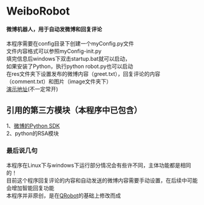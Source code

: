 # WeiboRobot
#### 微博机器人，用于自动发微博和回复评论
本程序需要在config目录下创建一个myConfig.py文件<br/>
文件内容格式可以参照myConfig-init.py<br/>
填完信息后windows下双击startup.bat就可以启动，<br/>
如果安装了Python，执行python robot.py也可以启动<br/>
在res文件夹下设置发布的微博内容（greet.txt），回复评论的内容（comment.txt）和图片（image文件夹下）<br/>
[演示地址](http://weibo.com/godfather1103)(不一定常开)

## 引用的第三方模块（本程序中已包含）
1、[微博的Python SDK](http://github.liaoxuefeng.com/sinaweibopy/)<br/>
2、python的RSA模块


### 最后说几句
本程序在Linux下与windows下运行部分情况会有些许不同，主体功能都是相同的！<br/>
目前这个程序回复评论的内容和自动发送的微博内容需要手动设置，在后续中可能会增加智能回复功能<br/>
本程序并非原创，是在[QRobot](https://github.com/GinSmile/QRobot)的基础上修改而成<br/>




